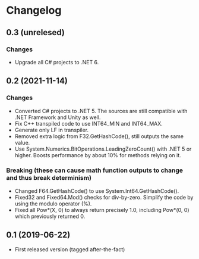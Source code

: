 
# Changelog

## 0.3 (unrelesed)

### Changes

- Upgrade all C# projects to .NET 6.

## 0.2 (2021-11-14)

### Changes

- Converted C# projects to .NET 5. The sources are still compatible with .NET Framework and Unity as well.
- Fix C++ transpiled code to use INT64_MIN and INT64_MAX.
- Generate only LF in transpiler.
- Removed extra logic from F32.GetHashCode(), still outputs the same value.
- Use System.Numerics.BitOperations.LeadingZeroCount() with .NET 5 or higher. Boosts performance by about 10% for methods relying on it.

### Breaking (these can cause math function outputs to change and thus break determinism)

- Changed F64.GetHashCode() to use System.Int64.GetHashCode().
- Fixed32 and Fixed64.Mod() checks for div-by-zero. Simplify the code by using the modulo operator (%).
- Fixed all Pow*(X, 0) to always return precisely 1.0, including Pow*(0, 0) which previously returned 0.

## 0.1 (2019-06-22)

- First released version (tagged after-the-fact)
